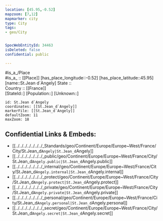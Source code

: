 ```yaml
---
location: [45.95,-0.52] 
mapzoom: [7,12] 
mapmarker: city 
type: City
tags:
- geo/City


SpocWebEntityId: 34463
isDeleted: false
confidential: public

---
```

#is_a_/Place  
#is_a_ :: [[Place]] 
[has_place_longitude::-0.52] 
[has_place_latitude::45.95] 
[name::St.Jean d`Angely] 
State ::  
Country :: [[France]]  
[StateId::] 
[Population::] 
[Unknown::] 


```leaflet
id: St.Jean d`Angely
coordinates: [[St.Jean_d`Angely]] 
markerFile: [[St.Jean_d`Angely]] 
defaultZoom: 11 
maxZoom: 18
```


## Confidential Links & Embeds: 
- [[../../../../../../../_Standards/geo/Continent/Europe/Europe~West/France/City/St.Jean_d`Angely|St.Jean_d`Angely]] 
- [[../../../../../../../_public/geo/Continent/Europe/Europe~West/France/City/St.Jean_d`Angely.public|St.Jean_d`Angely.public]] 
- [[../../../../../../../_internal/geo/Continent/Europe/Europe~West/France/City/St.Jean_d`Angely.internal|St.Jean_d`Angely.internal]] 
- [[../../../../../../../_protect/geo/Continent/Europe/Europe~West/France/City/St.Jean_d`Angely.protect|St.Jean_d`Angely.protect]] 
- [[../../../../../../../_private/geo/Continent/Europe/Europe~West/France/City/St.Jean_d`Angely.private|St.Jean_d`Angely.private]] 
- [[../../../../../../../_personal/geo/Continent/Europe/Europe~West/France/City/St.Jean_d`Angely.personal|St.Jean_d`Angely.personal]] 
- [[../../../../../../../_secret/geo/Continent/Europe/Europe~West/France/City/St.Jean_d`Angely.secret|St.Jean_d`Angely.secret]] 

